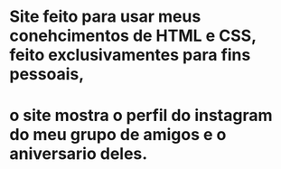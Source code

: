 # Site feito para usar meus conehcimentos de HTML e CSS, feito exclusivamentes para fins pessoais,
# o site mostra o perfil do instagram do meu grupo de amigos e o aniversario deles.
